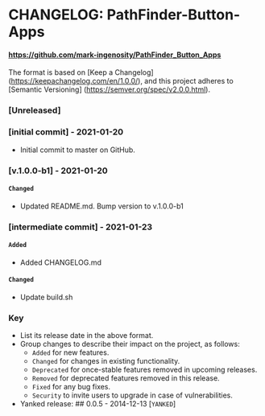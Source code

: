 # CHANGELOG: PathFinder-Button-Apps
#### https://github.com/mark-ingenosity/PathFinder_Button_Apps

The format is based on [Keep a Changelog] (https://keepachangelog.com/en/1.0.0/), and this project adheres to [Semantic Versioning] (https://semver.org/spec/v2.0.0.html).

### [Unreleased]



### [initial commit] - 2021-01-20

- Initial commit to master on GitHub.

### [v.1.0.0-b1] - 2021-01-20

#### `Changed`

- Updated README.md. Bump version to v.1.0.0-b1

### [intermediate commit] - 2021-01-23

#### `Added`

- Added CHANGELOG.md

#### `Changed`

- Update build.sh



### Key ###

- List its release date in the above format.
- Group changes to describe their impact on the project, as follows:
	- `Added` for new features.
	- `Changed` for changes in existing functionality.
	- `Deprecated` for once-stable features removed in upcoming releases.
	- `Removed` for deprecated features removed in this release.
	- `Fixed` for any bug fixes.
	- `Security` to invite users to upgrade in case of vulnerabilities.
- Yanked release: ## 0.0.5 - 2014-12-13 [`YANKED`]